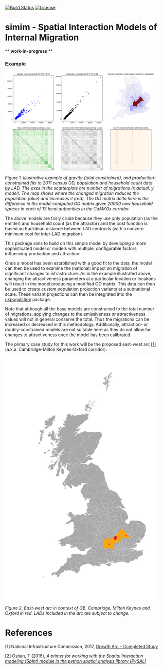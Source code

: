 [![Build Status](https://travis-ci.org/nismod/simim.png?branch=master)](https://travis-ci.org/nismod/simim) [![License](https://img.shields.io/github/license/mashape/apistatus.svg)](https://opensource.org/licenses/MIT)
# simim - Spatial Interaction Models of Internal Migration

** **work-in-progress** **

### Example

![Example fits](doc/img/sim_basic.png)
_Figure 1. Illustrative example of gravity (total constrained), and production-constrained fits to 2011 census OD, population and household count data by LAD.  The axes in the scatterplots are number of migrations (x actual, y model). The map shows where the changed migration reduces the population (blue) and increases it (red). The OD matrix delta here is the difference in the model computed OD matrix given 20000 new household spaces in each of 13 local authorities in the CaMKOx corridor._

The above models are fairly crude because they use only population (as the emitter) and household count (as the attractor) and the cost function is based on Euclidean distance between LAD centroids (with a nonzero minimum cost for inter-LAD migration). 

This package aims to build on this simple model by developing a more sophisticated model or models with multiple, configurable factors influencing production and attraction.

Once a model has been established with a good fit to the data, the model can then be used to examine the (national) impact on migration of significant changes to infrastructure. As in the example illustrated above, changing the attractiveness parameters at a particular location or locations will result in the model producing a modified OD matrix. This data can then be used to create custom population projection variants at a subnational scale. These variant projections can then be integrated into the [ukpopulation](https://github.com/nismod/ukpopulation) package.

Note that although all the base models are constrained to the total number of migrations, applying changes to the emissiveness or attractiveness values will not in general conserve the total. Thus the migrations can be increased or decreased in this methodology. Additionally, attraction- or doubly-constrained models are not suitable here as they do not allow for changes to attractiveness once the model has been calibrated.

The primary case study for this work will be the proposed east-west arc [[1]](#references) (a.k.a. Cambridge-Milton Keynes-Oxford corridor).

![East-west arc in the context of GB](doc/img/gb.png)

_Figure 2. East-west arc in context of GB. Cambridge, Milton Keynes and Oxford in red. LADs included in the arc are subject to change._

# References
[1] National Infrastructure Commission, 2017, [Growth Arc – Completed Study](https://www.nic.org.uk/our-work/growth-arc/)

[2] Oshan, T (2016), [_A primer for working with the Spatial Interaction modeling (SpInt) module in the python spatial analysis library (PySAL)_](http://openjournals.wu.ac.at/region/paper_175/175.html) 
